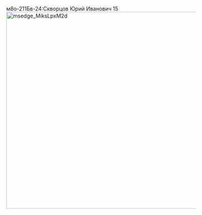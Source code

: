 м8о-211Бв-24:Скворцов Юрий Иванович
15
<img width="1069" height="523" alt="msedge_MiksLpxM2d" src="https://github.com/user-attachments/assets/408121f1-2f3a-438c-9b47-553bdaad2c11" />
